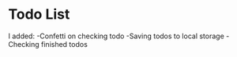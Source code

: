 # Todo List
I added:
-Confetti on checking todo
-Saving todos to local storage
-Checking finished todos
